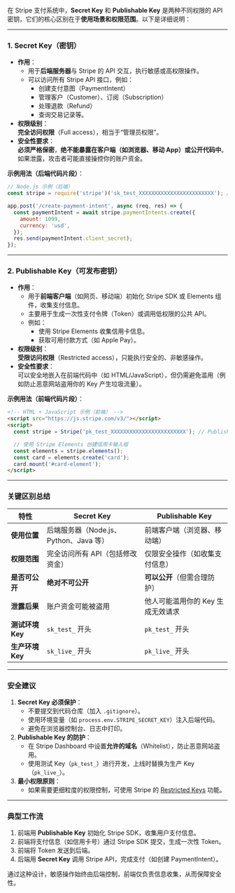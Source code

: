 在 Stripe 支付系统中，**Secret Key** 和 **Publishable Key** 是两种不同权限的 API 密钥，它们的核心区别在于**使用场景和权限范围**。以下是详细说明：

---

### **1. Secret Key（密钥）**
- **作用**：  
  - 用于**后端服务器**与 Stripe 的 API 交互，执行敏感或高权限操作。
  - 可以访问所有 Stripe API 接口，例如：
    - 创建支付意图（PaymentIntent）
    - 管理客户（Customer）、订阅（Subscription）
    - 处理退款（Refund）
    - 查询交易记录等。
- **权限级别**：  
  **完全访问权限**（Full access），相当于“管理员权限”。
- **安全性要求**：  
  **必须严格保密**，**绝不能暴露在客户端（如浏览器、移动 App）或公开代码中**。如果泄露，攻击者可能直接操控你的账户资金。

**示例用法（后端代码片段）**：
```javascript
// Node.js 示例（后端）
const stripe = require('stripe')('sk_test_XXXXXXXXXXXXXXXXXXXXXXXX'); // Secret Key

app.post('/create-payment-intent', async (req, res) => {
  const paymentIntent = await stripe.paymentIntents.create({
    amount: 1099,
    currency: 'usd',
  });
  res.send(paymentIntent.client_secret);
});
```

---

### **2. Publishable Key（可发布密钥）**
- **作用**：  
  - 用于**前端客户端**（如网页、移动端）初始化 Stripe SDK 或 Elements 组件，收集支付信息。
  - 主要用于生成一次性支付令牌（Token）或调用低权限的公共 API。
  - 例如：
    - 使用 Stripe Elements 收集信用卡信息。
    - 获取可用付款方式（如 Apple Pay）。
- **权限级别**：  
  **受限访问权限**（Restricted access），只能执行安全的、非敏感操作。
- **安全性要求**：  
  可以安全地嵌入在前端代码中（如 HTML/JavaScript），但仍需避免滥用（例如防止恶意网站盗用你的 Key 产生垃圾流量）。

**示例用法（前端代码片段）**：
```html
<!-- HTML + JavaScript 示例（前端） -->
<script src="https://js.stripe.com/v3/"></script>
<script>
  const stripe = Stripe('pk_test_XXXXXXXXXXXXXXXXXXXXXXXX'); // Publishable Key

  // 使用 Stripe Elements 创建信用卡输入框
  const elements = stripe.elements();
  const card = elements.create('card');
  card.mount('#card-element');
</script>
```

---

### **关键区别总结**

| **特性**              | **Secret Key**                          | **Publishable Key**                     |
|-----------------------|-----------------------------------------|-----------------------------------------|
| **使用位置**          | 后端服务器（Node.js、Python、Java 等）   | 前端客户端（浏览器、移动端）            |
| **权限范围**          | 完全访问所有 API（包括修改资金）         | 仅限安全操作（如收集支付信息）          |
| **是否可公开**        | **绝对不可公开**                        | **可以公开**（但需合理防护）            |
| **泄露后果**          | 账户资金可能被盗用                      | 他人可能滥用你的 Key 生成无效请求       |
| **测试环境 Key**      | `sk_test_` 开头                         | `pk_test_` 开头                         |
| **生产环境 Key**      | `sk_live_` 开头                         | `pk_live_` 开头                         |

---

### **安全建议**
1. **Secret Key 必须保护**：
   - 不要提交到代码仓库（加入 `.gitignore`）。
   - 使用环境变量（如 `process.env.STRIPE_SECRET_KEY`）注入后端代码。
   - 避免在浏览器控制台、日志中打印。
2. **Publishable Key 的防护**：
   - 在 Stripe Dashboard 中设置**允许的域名**（Whitelist），防止恶意网站盗用。
   - 使用测试 Key（`pk_test_`）进行开发，上线时替换为生产 Key（`pk_live_`）。
3. **最小权限原则**：
   - 如果需要更细粒度的权限控制，可使用 Stripe 的 [Restricted Keys](https://stripe.com/docs/keys#limit-access) 功能。

---

### **典型工作流**
1. 前端用 **Publishable Key** 初始化 Stripe SDK，收集用户支付信息。
2. 前端将支付信息（如信用卡号）通过 Stripe SDK 提交，生成一次性 Token。
3. 前端将 Token 发送到后端。
4. 后端用 **Secret Key** 调用 Stripe API，完成支付（如创建 PaymentIntent）。

通过这种设计，敏感操作始终由后端控制，前端仅负责信息收集，从而保障安全性。